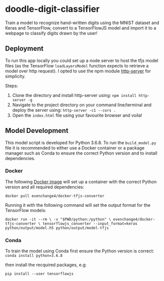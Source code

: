 # doodle-digit-classifier

Train a model to recognize hand-written digits using the MNIST dataset and Keras and TensorFlow, convert to a TensorFlowJS model and import it to a webpage to classify digits drawn by the user!

## Deployment
To run this app locally you could set up a node server to host the tfjs model files (as the TensorFlow `loadLayersModel` function expects to retrieve a model over http request). I opted to use the npm module [http-server]('https://www.npmjs.com/package/http-server') for simplicity.

Steps:
1. Clone the directory and install http-server using:
`npm install http-server -g`
2. Navigate to the project directory on your command line/terminal and deploy the server using:
`http-server -c1 --cors .`
3. Open the `index.html` file using your favourite browser and voila!

## Model Development
This model script is developed for Python 3.6.8. To run the `build_model.py` file it is recommended to either use a Docker container or a package manager such as Conda to ensure the correct Python version and to install dependencies.

### Docker
The following [Docker image]('https://hub.docker.com/r/evenchange4/docker-tfjs-converter') will set up a container with the correct Python version and all required dependencies:

`docker pull evenchange4/docker-tfjs-converter`

Running it with the following command will set the output format for the TensorFlow models:

`docker run -it --rm \
  -v "$PWD/python:/python" \
  evenchange4/docker-tfjs-converter \
  tensorflowjs_converter --input_format=keras python/output/model.h5 python/output/model-tfjs
`


### Conda
To train the model using Conda first ensure the Python version is correct:
`conda install python=3.6.8`

then install the recquired packages, e.g:

`pip install --user tensorflowjs`
